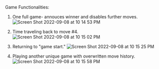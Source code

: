 Game Functionalities:

1. One full game- annouces winner and disables further moves.
![Screen Shot 2022-09-08 at 10 14 53 PM](https://user-images.githubusercontent.com/93021938/189277042-1bde52cb-3568-4184-9c9b-c9ddab6f75e5.png)

2. Time traveling back to move #4.
![Screen Shot 2022-09-08 at 10 15 02 PM](https://user-images.githubusercontent.com/93021938/189277150-4fa4fae2-2e33-4527-81f4-5b5d1d300854.png)

3. Returning to "game start."
![Screen Shot 2022-09-08 at 10 15 25 PM](https://user-images.githubusercontent.com/93021938/189277181-b0749938-addb-4f6e-b729-4ae6e6740e0d.png)

4. Playing another unique game with overwritten move history.
![Screen Shot 2022-09-08 at 10 15 58 PM](https://user-images.githubusercontent.com/93021938/189277240-11baced4-5ef5-45bb-b377-16a3cc39ed6d.png)
